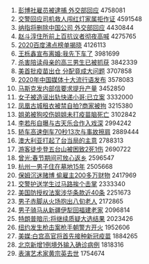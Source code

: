 1. [彭博社雇员被逮捕 外交部回应](http://www.baidu.com/baidu?cl=3&tn=SE_baiduhomet8_jmjb7mjw&rsv_dl=fyb_top&fr=top1000&wd=%C5%ED%B2%A9%C9%E7%B9%CD%D4%B1%B1%BB%B4%FE%B2%B6%20%CD%E2%BD%BB%B2%BF%BB%D8%D3%A6) 4758081
1. [交警回应司机救人闯红灯家属拒作证](http://www.baidu.com/baidu?cl=3&tn=SE_baiduhomet8_jmjb7mjw&rsv_dl=fyb_top&fr=top1000&wd=%BD%BB%BE%AF%BB%D8%D3%A6%CB%BE%BB%FA%BE%C8%C8%CB%B4%B3%BA%EC%B5%C6%BC%D2%CA%F4%BE%DC%D7%F7%D6%A4) 4591548
1. [纳指将删除中国公司 外交部回应](http://www.baidu.com/baidu?cl=3&tn=SE_baiduhomet8_jmjb7mjw&rsv_dl=fyb_top&fr=top1000&wd=%C4%C9%D6%B8%BD%AB%C9%BE%B3%FD%D6%D0%B9%FA%B9%AB%CB%BE%20%CD%E2%BD%BB%B2%BF%BB%D8%D3%A6) 4430844
1. [赵斗淳住所前上百抗议者彻夜高喊](http://www.baidu.com/baidu?cl=3&tn=SE_baiduhomet8_jmjb7mjw&rsv_dl=fyb_top&fr=top1000&wd=%D5%D4%B6%B7%B4%BE%D7%A1%CB%F9%C7%B0%C9%CF%B0%D9%BF%B9%D2%E9%D5%DF%B3%B9%D2%B9%B8%DF%BA%B0) 4275765
1. [2020百度沸点榜单揭晓](http://www.baidu.com/baidu?cl=3&tn=SE_baiduhomet8_jmjb7mjw&rsv_dl=fyb_top&fr=top1000&wd=2020%B0%D9%B6%C8%B7%D0%B5%E3%B0%F1%B5%A5%BD%D2%CF%FE) 4126113
1. [王栎鑫宣布离婚:我先下车了](http://www.baidu.com/baidu?cl=3&tn=SE_baiduhomet8_jmjb7mjw&rsv_dl=fyb_top&fr=top1000&wd=%CD%F5%E8%DD%F6%CE%D0%FB%B2%BC%C0%EB%BB%E9%3A%CE%D2%CF%C8%CF%C2%B3%B5%C1%CB) 3981699
1. [杀害陪读母亲的高三男生已被抓获](http://www.baidu.com/baidu?cl=3&tn=SE_baiduhomet8_jmjb7mjw&rsv_dl=fyb_top&fr=top1000&wd=%C9%B1%BA%A6%C5%E3%B6%C1%C4%B8%C7%D7%B5%C4%B8%DF%C8%FD%C4%D0%C9%FA%D2%D1%B1%BB%D7%A5%BB%F1) 3842339
1. [美首批疫苗出仓 分配竟成大问题](http://www.baidu.com/baidu?cl=3&tn=SE_baiduhomet8_jmjb7mjw&rsv_dl=fyb_top&fr=top1000&wd=%C3%C0%CA%D7%C5%FA%D2%DF%C3%E7%B3%F6%B2%D6%20%B7%D6%C5%E4%BE%B9%B3%C9%B4%F3%CE%CA%CC%E2) 3707858
1. [2020年中国媒体十大流行语发布](http://www.baidu.com/baidu?cl=3&tn=SE_baiduhomet8_jmjb7mjw&rsv_dl=fyb_top&fr=top1000&wd=2020%C4%EA%D6%D0%B9%FA%C3%BD%CC%E5%CA%AE%B4%F3%C1%F7%D0%D0%D3%EF%B7%A2%B2%BC) 3578083
1. [马斯克发内部信要求提升产量](http://www.baidu.com/baidu?cl=3&tn=SE_baiduhomet8_jmjb7mjw&rsv_dl=fyb_top&fr=top1000&wd=%C2%ED%CB%B9%BF%CB%B7%A2%C4%DA%B2%BF%D0%C5%D2%AA%C7%F3%CC%E1%C9%FD%B2%FA%C1%BF) 3452850
1. [女子被造谣出轨快递小哥:已立案](http://www.baidu.com/baidu?cl=3&tn=SE_baiduhomet8_jmjb7mjw&rsv_dl=fyb_top&fr=top1000&wd=%C5%AE%D7%D3%B1%BB%D4%EC%D2%A5%B3%F6%B9%EC%BF%EC%B5%DD%D0%A1%B8%E7%3A%D2%D1%C1%A2%B0%B8) 3332000
1. [凤凰古城租衣被禁自拍?商家被拘](http://www.baidu.com/baidu?cl=3&tn=SE_baiduhomet8_jmjb7mjw&rsv_dl=fyb_top&fr=top1000&wd=%B7%EF%BB%CB%B9%C5%B3%C7%D7%E2%D2%C2%B1%BB%BD%FB%D7%D4%C5%C4%3F%C9%CC%BC%D2%B1%BB%BE%D0) 3215380
1. [姐弟被狗咬伤姐姐未打疫苗脑死亡](http://www.baidu.com/baidu?cl=3&tn=SE_baiduhomet8_jmjb7mjw&rsv_dl=fyb_top&fr=top1000&wd=%BD%E3%B5%DC%B1%BB%B9%B7%D2%A7%C9%CB%BD%E3%BD%E3%CE%B4%B4%F2%D2%DF%C3%E7%C4%D4%CB%C0%CD%F6) 3102842
1. [李若彤自曝与古天乐合作入戏深](http://www.baidu.com/baidu?cl=3&tn=SE_baiduhomet8_jmjb7mjw&rsv_dl=fyb_top&fr=top1000&wd=%C0%EE%C8%F4%CD%AE%D7%D4%C6%D8%D3%EB%B9%C5%CC%EC%C0%D6%BA%CF%D7%F7%C8%EB%CF%B7%C9%EE) 2994242
1. [轿车高速倒车70秒13次与事故擦肩](http://www.baidu.com/baidu?cl=3&tn=SE_baiduhomet8_jmjb7mjw&rsv_dl=fyb_top&fr=top1000&wd=%BD%CE%B3%B5%B8%DF%CB%D9%B5%B9%B3%B570%C3%EB13%B4%CE%D3%EB%CA%C2%B9%CA%B2%C1%BC%E7) 2889444
1. [澳大利亚打起了台当局的主意](http://www.baidu.com/baidu?cl=3&tn=SE_baiduhomet8_jmjb7mjw&rsv_dl=fyb_top&fr=top1000&wd=%B0%C4%B4%F3%C0%FB%D1%C7%B4%F2%C6%F0%C1%CB%CC%A8%B5%B1%BE%D6%B5%C4%D6%F7%D2%E2) 2788313
1. [游客徒步登五台山被困致2死1伤](http://www.baidu.com/baidu?cl=3&tn=SE_baiduhomet8_jmjb7mjw&rsv_dl=fyb_top&fr=top1000&wd=%D3%CE%BF%CD%CD%BD%B2%BD%B5%C7%CE%E5%CC%A8%C9%BD%B1%BB%C0%A7%D6%C22%CB%C01%C9%CB) 2690722
1. [曾光:春节期间可放心返乡](http://www.baidu.com/baidu?cl=3&tn=SE_baiduhomet8_jmjb7mjw&rsv_dl=fyb_top&fr=top1000&wd=%D4%F8%B9%E2%3A%B4%BA%BD%DA%C6%DA%BC%E4%BF%C9%B7%C5%D0%C4%B7%B5%CF%E7) 2596547
1. [杭州一男子住在墓地15年](http://www.baidu.com/baidu?cl=3&tn=SE_baiduhomet8_jmjb7mjw&rsv_dl=fyb_top&fr=top1000&wd=%BA%BC%D6%DD%D2%BB%C4%D0%D7%D3%D7%A1%D4%DA%C4%B9%B5%D815%C4%EA) 2505668
1. [保姆沉迷赌博 偷雇主200多万财物](http://www.baidu.com/baidu?cl=3&tn=SE_baiduhomet8_jmjb7mjw&rsv_dl=fyb_top&fr=top1000&wd=%B1%A3%C4%B7%B3%C1%C3%D4%B6%C4%B2%A9%20%CD%B5%B9%CD%D6%F7200%B6%E0%CD%F2%B2%C6%CE%EF) 2417969
1. [交警护送学生过马路挨个击掌](http://www.baidu.com/baidu?cl=3&tn=SE_baiduhomet8_jmjb7mjw&rsv_dl=fyb_top&fr=top1000&wd=%BD%BB%BE%AF%BB%A4%CB%CD%D1%A7%C9%FA%B9%FD%C2%ED%C2%B7%B0%A4%B8%F6%BB%F7%D5%C6) 2333340
1. [美国防授权法案涉华条款近40条](http://www.baidu.com/baidu?cl=3&tn=SE_baiduhomet8_jmjb7mjw&rsv_dl=fyb_top&fr=top1000&wd=%C3%C0%B9%FA%B7%C0%CA%DA%C8%A8%B7%A8%B0%B8%C9%E6%BB%AA%CC%F5%BF%EE%BD%FC40%CC%F5) 2251673
1. [男子赤脚从火场抱出八旬老人](http://www.baidu.com/baidu?cl=3&tn=SE_baiduhomet8_jmjb7mjw&rsv_dl=fyb_top&fr=top1000&wd=%C4%D0%D7%D3%B3%E0%BD%C5%B4%D3%BB%F0%B3%A1%B1%A7%B3%F6%B0%CB%D1%AE%C0%CF%C8%CB) 2172865
1. [男子骑马从新疆伊犁回福建老家](http://www.baidu.com/baidu?cl=3&tn=SE_baiduhomet8_jmjb7mjw&rsv_dl=fyb_top&fr=top1000&wd=%C4%D0%D7%D3%C6%EF%C2%ED%B4%D3%D0%C2%BD%AE%D2%C1%C0%E7%BB%D8%B8%A3%BD%A8%C0%CF%BC%D2) 2096814
1. [特朗普暗示:将继续质疑大选结果](http://www.baidu.com/baidu?cl=3&tn=SE_baiduhomet8_jmjb7mjw&rsv_dl=fyb_top&fr=top1000&wd=%CC%D8%C0%CA%C6%D5%B0%B5%CA%BE%3A%BD%AB%BC%CC%D0%F8%D6%CA%D2%C9%B4%F3%D1%A1%BD%E1%B9%FB) 2023426
1. [纽约发生枪击案枪手朝警方开火](http://www.baidu.com/baidu?cl=3&tn=SE_baiduhomet8_jmjb7mjw&rsv_dl=fyb_top&fr=top1000&wd=%C5%A6%D4%BC%B7%A2%C9%FA%C7%B9%BB%F7%B0%B8%C7%B9%CA%D6%B3%AF%BE%AF%B7%BD%BF%AA%BB%F0) 1952606
1. [美媒:白宫高官将首先接种新冠疫苗](http://www.baidu.com/baidu?cl=3&tn=SE_baiduhomet8_jmjb7mjw&rsv_dl=fyb_top&fr=top1000&wd=%C3%C0%C3%BD%3A%B0%D7%B9%AC%B8%DF%B9%D9%BD%AB%CA%D7%CF%C8%BD%D3%D6%D6%D0%C2%B9%DA%D2%DF%C3%E7) 1884265
1. [北京新增1例境外输入确诊病例](http://www.baidu.com/baidu?cl=3&tn=SE_baiduhomet8_jmjb7mjw&rsv_dl=fyb_top&fr=top1000&wd=%B1%B1%BE%A9%D0%C2%D4%F61%C0%FD%BE%B3%CD%E2%CA%E4%C8%EB%C8%B7%D5%EF%B2%A1%C0%FD) 1818316
1. [表演艺术家黄宗英去世](http://www.baidu.com/baidu?cl=3&tn=SE_baiduhomet8_jmjb7mjw&rsv_dl=fyb_top&fr=top1000&wd=%B1%ED%D1%DD%D2%D5%CA%F5%BC%D2%BB%C6%D7%DA%D3%A2%C8%A5%CA%C0) 1754674